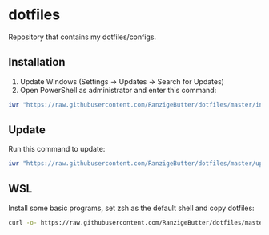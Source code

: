 # dotfiles

Repository that contains my dotfiles/configs.

## Installation

1. Update Windows (Settings -> Updates -> Search for Updates)
2. Open PowerShell as administrator and enter this command:

```PowerShell
iwr "https://raw.githubusercontent.com/RanzigeButter/dotfiles/master/install.ps1" -UseBasicParsing | iex
```

## Update

Run this command to update:

```PowerShell
iwr "https://raw.githubusercontent.com/RanzigeButter/dotfiles/master/update.ps1" -UseBasicParsing | iex
```

## WSL

Install some basic programs, set zsh as the default shell and copy dotfiles:

```sh
curl -o- https://raw.githubusercontent.com/RanzigeButter/dotfiles/master/wsl/install.sh | sh
```
